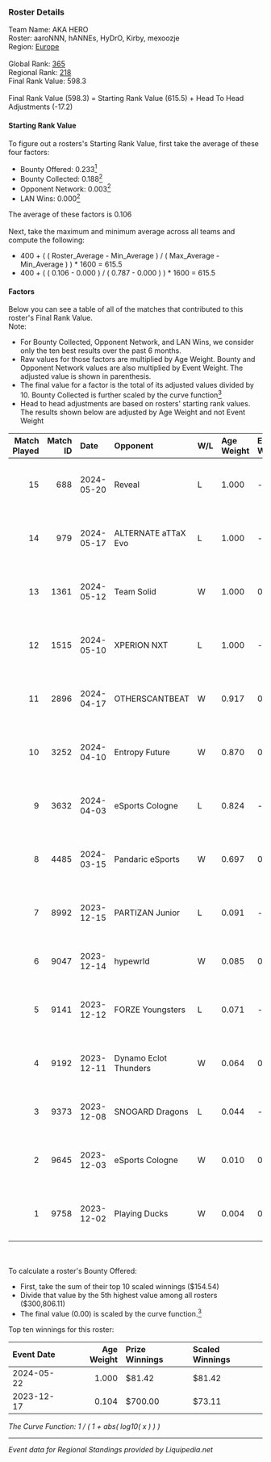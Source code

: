 ### Roster Details<br />
Team Name: AKA HERO<br />
Roster: aaroNNN, hANNEs, HyDrO, Kirby, mexoozje<br />
Region: [Europe]( ../standings_europe.md)<br />
<br />
Global Rank: [365](../standings_global.md)<br />
Regional Rank: [218]( ../standings_europe.md)<br />
Final Rank Value:  598.3<br />
<br />
Final Rank Value (598.3) = Starting Rank Value (615.5) + Head To Head Adjustments (-17.2)<br />

#### Starting Rank Value<br />
To figure out a rosters's Starting Rank Value, first take the average of these four factors:<br />
- Bounty Offered: 0.233[<sup>1</sup>](#table2)
- Bounty Collected: 0.188[<sup>2</sup>](#table1)
- Opponent Network: 0.003[<sup>2</sup>](#table1)
- LAN Wins: 0.000[<sup>2</sup>](#table1)

The average of these factors is 0.106<br />
<br />
Next, take the maximum and minimum average across all teams and compute the following:<br />
- 400 + ( ( Roster_Average - Min_Average ) / ( Max_Average - Min_Average ) ) * 1600 = 615.5
- 400 + ( ( 0.106 - 0.000 ) / ( 0.787 - 0.000 ) ) * 1600 = 615.5


#### Factors<br />
Below you can see a table of all of the matches that contributed to this roster's Final Rank Value.<br />
Note:<br />

- For Bounty Collected, Opponent Network, and LAN Wins, we consider only the ten best results over the past 6 months.
- Raw values for those factors are multiplied by Age Weight. Bounty and Opponent Network values are also multiplied by Event Weight. The adjusted value is shown in parenthesis.
- The final value for a factor is the total of its adjusted values divided by 10. Bounty Collected is further scaled by the curve function[<sup>3</sup>](#curveFunction)
- Head to head adjustments are based on rosters' starting rank values. The results shown below are adjusted by Age Weight and not Event Weight
<span id="table1"></span><br />


| Match Played | Match ID | Date       | Opponent              | W/L | Age Weight | Event Weight | Bounty Collected | Opponent Network | LAN Wins  | H2H Adj. | Roster                                      |
| -: | -: | :- | :- | :- | :- | :- | :- | :- | :- | -: | :- |
|           15 |      688 | 2024-05-20 | Reveal                | L   | 1.000      | -            | -                | -                | -         |   -17.05 | aaroNNN, hANNEs, HyDrO, Kirby, mexoozje     |
|           14 |      979 | 2024-05-17 | ALTERNATE aTTaX Evo   | L   | 1.000      | -            | -                | -                | -         |   -13.72 | aaroNNN, hANNEs, HyDrO, Kirby, mexoozje     |
|           13 |     1361 | 2024-05-12 | Team Solid            | W   | 1.000      | 0.143        | 0.002 (0.000)    | 0.091 (0.013)    | 0 (0.000) |    14.55 | aaroNNN, hANNEs, HyDrO, Kirby, mexoozje     |
|           12 |     1515 | 2024-05-10 | XPERION NXT           | L   | 1.000      | -            | -                | -                | -         |   -14.06 | aaroNNN, hANNEs, HyDrO, Kirby, mexoozje     |
|           11 |     2896 | 2024-04-17 | OTHERSCANTBEAT        | W   | 0.917      | 0.143        | 0.000 (0.000)    | 0.106 (0.014)    | 0 (0.000) |     9.70 | aaroNNN, hANNEs, HyDrO, Kirby, mexoozje     |
|           10 |     3252 | 2024-04-10 | Entropy Future        | W   | 0.870      | 0.143        | 0.000 (0.000)    | 0.028 (0.003)    | 0 (0.000) |    12.63 | aaroNNN, hANNEs, HyDrO, Kirby, mexoozje     |
|            9 |     3632 | 2024-04-03 | eSports Cologne       | L   | 0.824      | -            | -                | -                | -         |   -17.12 | aaroNNN, hANNEs, HyDrO, Kirby, mexoozje     |
|            8 |     4485 | 2024-03-15 | Pandaric eSports      | W   | 0.697      | 0.143        | 0.001 (0.000)    | 0.000 (0.000)    | 0 (0.000) |     8.19 | kevka, masta, mexoozje, Nobody, SteryFrozen |
|            7 |     8992 | 2023-12-15 | PARTIZAN Junior       | L   | 0.091      | -            | -                | -                | -         |    -1.54 | aaroNNN, hANNEs, HeMan, HyDrO, Kirby        |
|            6 |     9047 | 2023-12-14 | hypewrld              | W   | 0.085      | 0.310        | 0.002 (0.000)    | 0.162 (0.004)    | 0 (0.000) |     1.68 | Brens, flairr, rabbit, sqreet, yamero       |
|            5 |     9141 | 2023-12-12 | FORZE Youngsters      | L   | 0.071      | -            | -                | -                | -         |    -0.99 | aaroNNN, hANNEs, HeMan, HyDrO, Kirby        |
|            4 |     9192 | 2023-12-11 | Dynamo Eclot Thunders | W   | 0.064      | 0.310        | 0.000 (0.000)    | 0.004 (0.000)    | 0 (0.000) |     0.89 | aaroNNN, hANNEs, HeMan, HyDrO, Kirby        |
|            3 |     9373 | 2023-12-08 | SNOGARD Dragons       | L   | 0.044      | -            | -                | -                | -         |    -0.45 | kryptoN, LapeX, MoJo, ND, sehza             |
|            2 |     9645 | 2023-12-03 | eSports Cologne       | W   | 0.010      | 0.143        | 0.000 (0.000)    | 0.000 (0.000)    | 0 (0.000) |     0.07 | aaroNNN, hANNEs, Heman, HyDrO, Kirby        |
|            1 |     9758 | 2023-12-02 | Playing Ducks         | W   | 0.004      | 0.143        | 0.000 (0.000)    | 0.000 (0.000)    | 0 (0.000) |     0.03 | aaroNNN, hANNEs, Heman, HyDrO, Kirby        |

<br />
<span id="table2"></span><br />
To calculate a roster's Bounty Offered:<br />

- First, take the sum of their top 10 scaled winnings ($154.54)
- Divide that value by the 5th highest value among all rosters ($300,806.11)
- The final value (0.00) is scaled by the curve function.[<sup>3</sup>](#curveFunction)

Top ten winnings for this roster:<br />

| Event Date | Age Weight | Prize Winnings | Scaled Winnings |
| :- | -: | :- | :- |
| 2024-05-22 |      1.000 | $81.42         | $81.42          |
| 2023-12-17 |      0.104 | $700.00        | $73.11          |


<span id="curveFunction"></span>_The Curve Function: 1 / ( 1 + abs( log10( x ) ) )_<br />

---
_Event data for Regional Standings provided by Liquipedia.net_<br />
